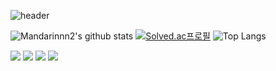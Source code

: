 ![header](https://capsule-render.vercel.app/api?type=Waving&text=mandarinnn2💗💗)

![Mandarinnn2's github stats](https://github-readme-stats.vercel.app/api?username=mandarinnn2&show_icons=true&theme=graywhite)
[![Solved.ac프로필](http://mazassumnida.wtf/api/v2/generate_badge?boj=mandarinnn2)](https://solved.ac/mandarinnn2)
![Top Langs](https://github-readme-stats.vercel.app/api/top-langs/?username=mandarinnn2&layout=compact&theme=graywhite)

<img src="https://img.shields.io/badge/JAVA-007396?style=for-the-badge&logo=java&logoColor=white">
<img src="https://img.shields.io/badge/MySQL-4479A1?style=for-the-badge&logo=MySQL&logoColor=white">
<img src="https://img.shields.io/badge/Oracle-F80000?style=for-the-badge&logo=Oracle&logoColor=white">
<img src="https://img.shields.io/badge/github-181717?style=for-the-badge&logo=github&logoColor=white">


<!--
**mandarinnn2/mandarinnn2** is a ✨ _special_ ✨ repository because its `README.md` (this file) appears on your GitHub profile.

Here are some ideas to get you started:

- 🔭 I’m currently working on ...
- 🌱 I’m currently learning ...
- 👯 I’m looking to collaborate on ...
- 🤔 I’m looking for help with ...
- 💬 Ask me about ...
- 📫 How to reach me: ...
- 😄 Pronouns: ...
- ⚡ Fun fact: ...
-->
